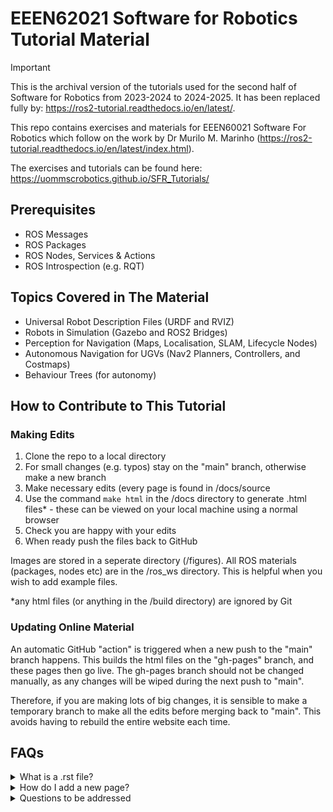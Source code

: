 # EEEN62021 Software for Robotics Tutorial Material

> [!IMPORTANT]
> This is the archival version of the tutorials used for the second half of Software for Robotics from 2023-2024 to 2024-2025.
> It has been replaced fully by: https://ros2-tutorial.readthedocs.io/en/latest/.

This repo contains exercises and materials for EEEN60021 Software For Robotics which follow on the work by Dr Murilo M. Marinho (https://ros2-tutorial.readthedocs.io/en/latest/index.html).

The exercises and tutorials can be found here: https://uommscrobotics.github.io/SFR_Tutorials/

## Prerequisites 

* ROS Messages
* ROS Packages
* ROS Nodes, Services & Actions
* ROS Introspection (e.g. RQT)

## Topics Covered in The Material

* Universal Robot Description Files (URDF and RVIZ)
* Robots in Simulation (Gazebo and ROS2 Bridges)
* Perception for Navigation (Maps, Localisation, SLAM, Lifecycle Nodes)
* Autonomous Navigation for UGVs (Nav2 Planners, Controllers, and Costmaps)
* Behaviour Trees (for autonomy)

## How to Contribute to This Tutorial
### Making Edits
1. Clone the repo to a local directory
2. For small changes (e.g. typos) stay on the "main" branch, otherwise make a new branch
3. Make necessary edits (every page is found in /docs/source
4. Use the command ``make html`` in the /docs directory to generate .html files* - these can be viewed on your local machine using a normal browser
5. Check you are happy with your edits
6. When ready push the files back to GitHub

Images are stored in a seperate directory (/figures).  All ROS materials (packages, nodes etc) are in the /ros_ws directory.  This is helpful when you wish to add example files.

*any html files (or anything in the /build directory) are ignored by Git

### Updating Online Material
An automatic GitHub "action" is triggered when a new push to the "main" branch happens.
This builds the html files on the "gh-pages" branch, and these pages then go live.  The gh-pages branch should not be changed manually, as any changes will be wiped during the next push to "main".

Therefore, if you are making lots of big changes, it is sensible to make a temporary branch to make all the edits before merging back to "main".  This avoids having to rebuild the entire website each time.

## FAQs

<details><summary>What is a .rst file?</summary>
  It is a "reStructuredText" file, specifically designed for technical documentation.  It uses primarily Markdown syntax, but html and other commands are available.  Here is a link to some [documentation](https://www.sphinx-doc.org/en/master/usage/restructuredtext/basics.html), but there are plenty of cheatsheets available too.
</details>

<details><summary>How do I add a new page?</summary>
  Create a .rst file (e.g. my_awesome_tutorial.rst), then ensure it has been added to the contents.rst file.  [This page](https://www.sphinx-doc.org/en/master/usage/restructuredtext/directives.html) has some information on the TOCTree (Table of Contents Tree) command and other things related to including new pages.
</details>

<details><summary>Questions to be addressed</summary>
* Add an image
* Add a hyperlink
* Add a link to another page
* Add a code snippet from a file
</details>

